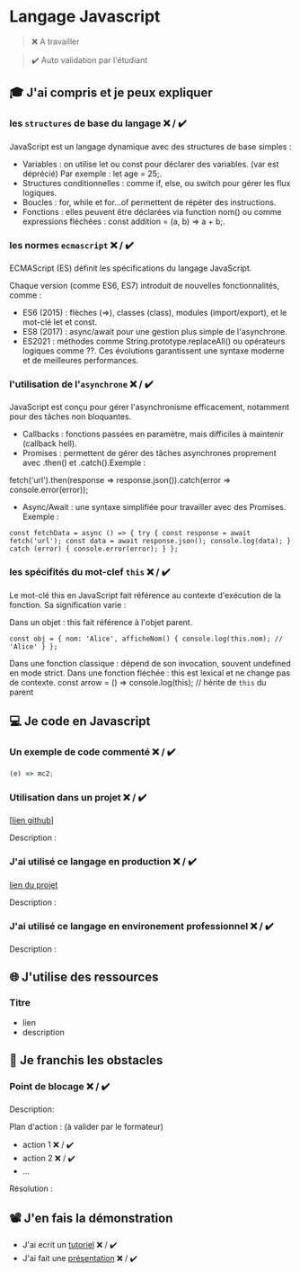 # Langage Javascript

> ❌ A travailler

> ✔️ Auto validation par l'étudiant

## 🎓 J'ai compris et je peux expliquer

### les `structures` de base du langage ❌ / ✔️

JavaScript est un langage dynamique avec des structures de base simples :

- Variables : on utilise let ou const pour déclarer des variables. (var est déprécié) Par exemple : let age = 25;.
- Structures conditionnelles : comme if, else, ou switch pour gérer les flux logiques.
- Boucles : for, while et for...of permettent de répéter des instructions.
- Fonctions : elles peuvent être déclarées via function nom() ou comme expressions fléchées : const addition = (a, b) => a + b;.


### les normes `ecmascript` ❌ / ✔️

ECMAScript (ES) définit les spécifications du langage JavaScript.

Chaque version (comme ES6, ES7) introduit de nouvelles fonctionnalités, comme :
- ES6 (2015) : flèches (=>), classes (class), modules (import/export), et le mot-clé let et const.
- ES8 (2017) : async/await pour une gestion plus simple de l'asynchrone.
- ES2021 : méthodes comme String.prototype.replaceAll() ou opérateurs logiques comme ??.
Ces évolutions garantissent une syntaxe moderne et de meilleures performances.


### l'utilisation de l'`asynchrone` ❌ / ✔️

JavaScript est conçu pour gérer l'asynchronisme efficacement, notamment pour des tâches non bloquantes.

- Callbacks : fonctions passées en paramètre, mais difficiles à maintenir (callback hell).
- Promises : permettent de gérer des tâches asynchrones proprement avec .then() et .catch().Exemple :

fetch('url').then(response => response.json()).catch(error => console.error(error));

- Async/Await : une syntaxe simplifiée pour travailler avec des Promises. Exemple :

`const fetchData = async () => {
  try {
    const response = await fetch('url');
    const data = await response.json();
    console.log(data);
  } catch (error) {
    console.error(error);
  }
};`


### les spécifités du mot-clef `this` ❌ / ✔️

Le mot-clé this en JavaScript fait référence au contexte d'exécution de la fonction. Sa signification varie :

Dans un objet : this fait référence à l'objet parent.

`const obj = {
  nom: 'Alice',
  afficheNom() {
    console.log(this.nom); // 'Alice'
  }
};`

Dans une fonction classique : dépend de son invocation, souvent undefined en mode strict.
Dans une fonction fléchée : this est lexical et ne change pas de contexte.
const arrow = () => console.log(this); // hérite de `this` du parent


## 💻 Je code en Javascript

### Un exemple de code commenté ❌ / ✔️

```javascript
(e) => mc2;
```

### Utilisation dans un projet ❌ / ✔️

[[lien github]([...](https://github.com/Dezau1995/Soundwave))]

Description :

### J'ai utilisé ce langage en production ❌ / ✔️

[lien du projet]([...](https://github.com/Dezau1995/Soundwave))

Description :

### J'ai utilisé ce langage en environement professionnel ❌ / ✔️

Description :

## 🌐 J'utilise des ressources

### Titre

- lien
- description

## 🚧 Je franchis les obstacles

### Point de blocage ❌ / ✔️

Description:

Plan d'action : (à valider par le formateur)

- action 1 ❌ / ✔️
- action 2 ❌ / ✔️
- ...

Résolution :

## 📽️ J'en fais la démonstration

- J'ai ecrit un [tutoriel](...) ❌ / ✔️
- J'ai fait une [présentation](...) ❌ / ✔️

